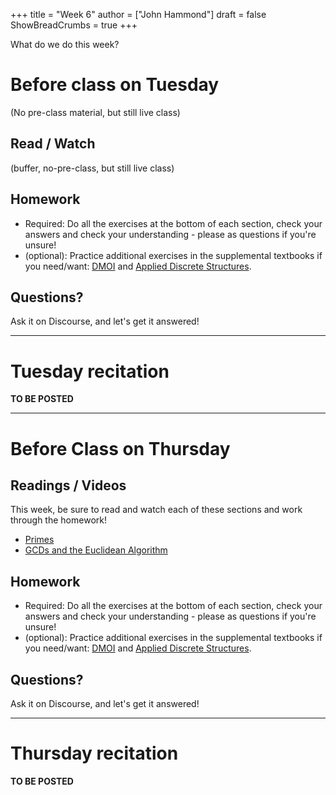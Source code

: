+++
title = "Week 6"
author = ["John Hammond"]
draft = false
ShowBreadCrumbs = true
+++

 What do we do this week? 
<!--more-->

# Before class on Tuesday
(No pre-class material, but still live class)

## Read / Watch
  (buffer, no-pre-class, but still live class)

## Homework

* Required: Do all the exercises at the bottom of each section, check your answers and check your understanding - please as questions if you're unsure!
* (optional): Practice additional exercises in the supplemental textbooks if you need/want: [DMOI](http://discrete.openmathbooks.org/dmoi3/) and [Applied Discrete Structures](http://faculty.uml.edu/klevasseur/ads/index-ads.html).

## Questions?

Ask it on Discourse, and let's get it answered!

---

# Tuesday recitation

**TO BE POSTED**

---

# Before Class on Thursday


## Readings / Videos

This week, be sure to read and watch each of these sections and work through the homework!
* [Primes](https://www.math.wichita.edu/~hammond/class-notes/section-primes.html)
* [GCDs and the Euclidean Algorithm](https://www.math.wichita.edu/~hammond/class-notes/section-gcd-euclid.html)

## Homework

* Required: Do all the exercises at the bottom of each section, check your answers and check your understanding - please as questions if you're unsure!
* (optional): Practice additional exercises in the supplemental textbooks if you need/want: [DMOI](http://discrete.openmathbooks.org/dmoi3/) and [Applied Discrete Structures](http://faculty.uml.edu/klevasseur/ads/index-ads.html).

## Questions?

Ask it on Discourse, and let's get it answered!

---

# Thursday recitation

**TO BE POSTED**


